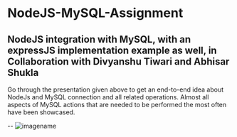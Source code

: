 # NodeJS-MySQL-Assignment
NodeJS integration with MySQL, with an expressJS implementation example as well, in Collaboration with Divyanshu Tiwari and Abhisar Shukla
--
Go through the presentation given above to get an end-to-end idea about NodeJs and MySQL connection and all related operations.
Almost all aspects of MySQL actions that are needed to be performed the most often have been showcased.

--
![imagename](https://i.stack.imgur.com/7aRGq.png)
